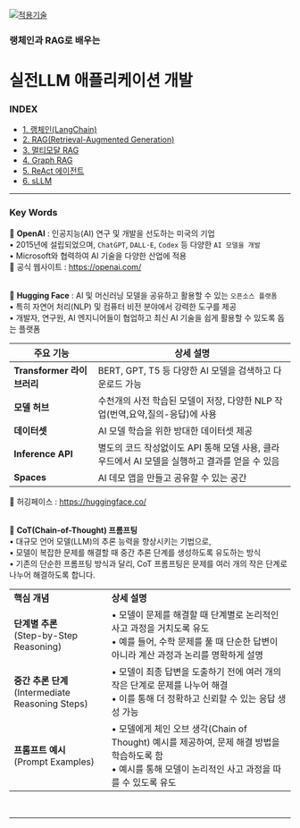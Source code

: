 [practical_llm]: https://github.com/JaceKim-TheAL/D2506_LangChain_RAG
[![적용기술](https://skillicons.dev/icons?i=ai,anaconda,py,vscode)][practical_llm]


### 랭체인과 RAG로 배우는
# 실전LLM 애플리케이션 개발

### INDEX

- [1. 랭체인(LangChain)                        ][link_01]
- [2. RAG(Retrieval-Augmented Generation)     ][link_02]
- [3. 멀티모달 RAG                             ][link_03]
- [4. Graph RAG                               ][link_04]
- [5. ReAct 에이전트                           ][link_05]
- [6. sLLM                                    ][link_06]

[nextjs15]: https://nextjs-ko.org/docs/app/building-your-application/upgrading/version-15
[link_01]: ./sect_01.md
[link_02]: ./sect_02.md
[link_03]: ./sect_03.md
[link_04]: ./sect_04.md
[link_05]: ./sect_05.md
[link_06]: ./sect_06.md

---
### Key Words

🚀 **OpenAI** 
: 인공지능(AI) 연구 및 개발을 선도하는 미국의 기업 <br/>
• 2015년에 설립되었으며, `ChatGPT`, `DALL·E`, `Codex` 등 다양한 `AI 모델을 개발`<br/>
• Microsoft와 협력하여 AI 기술을 다양한 산업에 적용<br/>
🔹 공식 웹사이트 : https://openai.com/ <br/>
<br/>

🚀 **Hugging Face**
: AI 및 머신러닝 모델을 공유하고 활용할 수 있는 `오픈소스 플랫폼`<br/>
• 특히 자연어 처리(NLP) 및 컴퓨터 비전 분야에서 강력한 도구를 제공<br/>
• 개발자, 연구원, AI 엔지니어들이 협업하고 최신 AI 기술을 쉽게 활용할 수 있도록 돕는 플랫폼<br/>

| 주요 기능    | 상세 설명  |
|-------------|----------|
| **Transformer 라이브러리**      | BERT, GPT, T5 등 다양한 AI 모델을 검색하고 다운로드 가능  |
| **모델 허브**      | 수천개의 사전 학습된 모델이 저장, 다양한 NLP 작업(번역,요약,질의-응답)에 사용  |
| **데이터셋**       | AI 모델 학습을 위한 방대한 데이터셋 제공              |
| **Inference API** | 별도의 코드 작성없이도 API 통해 모델 사용, 클라우드에서 AI 모델을 실행하고 결과를 얻을 수 있음 |
| **Spaces**        |  AI 데모 앱을 만들고 공유할 수 있는 공간              |

🔹 허깅페이스 : https://huggingface.co/ <br/>
<br/>

🚀 **CoT(Chain-of-Thought) 프롬프팅** <br/>
• 대규모 언어 모델(LLM)의 추론 능력을 향상시키는 기법으로, <br/>
• 모델이 복잡한 문제를 해결할 때 중간 추론 단계를 생성하도록 유도하는 방식 <br/>
• 기존의 단순한 프롬프팅 방식과 달리, CoT 프롬프팅은 문제를 여러 개의 작은 단계로 나누어 해결하도록 합니다.

<table>
  <tr>
    <td><b>핵심 개념</b></td>
    <td><b>상세 설명</b></td>
  </tr>
  <tr>
    <td><b>단계별 추론</b><br/>(Step-by-Step Reasoning)</td>
    <td>
      • 모델이 문제를 해결할 때 단계별로 논리적인 사고 과정을 거치도록 유도 <br/>
      • 예를 들어, 수학 문제를 풀 때 단순한 답변이 아니라 계산 과정과 논리를 명확하게 설명
    </td>
  </tr>
  <tr>
    <td><b>중간 추론 단계</b><br/>(Intermediate Reasoning Steps)</td>
    <td>
      • 모델이 최종 답변을 도출하기 전에 여러 개의 작은 단계로 문제를 나누어 해결 <br/>
      • 이를 통해 더 정확하고 신뢰할 수 있는 응답 생성 가능
    </td>
  </tr>
  <tr>
    <td><b>프롬프트 예시</b><br/>(Prompt Examples)</td>
    <td>
      • 모델에게 체인 오브 생각(Chain of Thought) 예시를 제공하여, 문제 해결 방법을 학습하도록 함 <br/>
      • 예시를 통해 모델이 논리적인 사고 과정을 따를 수 있도록 유도
    </td>
  </tr>
</table>

<br/>

---